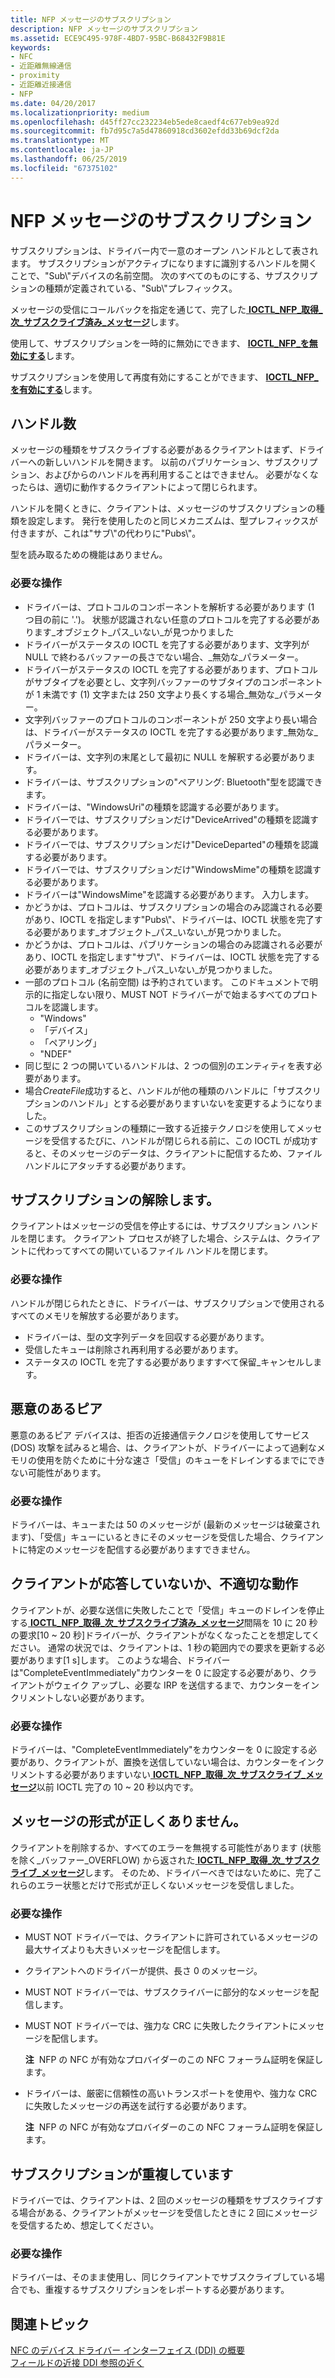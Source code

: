 ```yaml
---
title: NFP メッセージのサブスクリプション
description: NFP メッセージのサブスクリプション
ms.assetid: ECE9C495-978F-4BD7-95BC-B68432F9B81E
keywords:
- NFC
- 近距離無線通信
- proximity
- 近距離近接通信
- NFP
ms.date: 04/20/2017
ms.localizationpriority: medium
ms.openlocfilehash: d45ff27cc232234eb5ede8caedf4c677eb9ea92d
ms.sourcegitcommit: fb7d95c7a5d47860918cd3602efdd33b69dcf2da
ms.translationtype: MT
ms.contentlocale: ja-JP
ms.lasthandoff: 06/25/2019
ms.locfileid: "67375102"
---
```

# <a name="nfp-message-subscriptions"></a>NFP メッセージのサブスクリプション


サブスクリプションは、ドライバー内で一意のオープン ハンドルとして表されます。 サブスクリプションがアクティブになりますに識別するハンドルを開くことで、"Sub\\"デバイスの名前空間。 次のすべてのものにする、サブスクリプションの種類が定義されている、"Sub\\"プレフィックス。

メッセージの受信にコールバックを指定を通じて、完了した[ **IOCTL\_NFP\_取得\_次\_サブスクライブ済み\_メッセージ**](https://docs.microsoft.com/windows-hardware/drivers/ddi/content/nfpdev/ni-nfpdev-ioctl_nfp_get_next_subscribed_message)します。

使用して、サブスクリプションを一時的に無効にできます、 [ **IOCTL\_NFP\_を無効にする**](https://docs.microsoft.com/windows-hardware/drivers/ddi/content/nfpdev/ni-nfpdev-ioctl_nfp_disable)します。

サブスクリプションを使用して再度有効にすることができます、 [ **IOCTL\_NFP\_を有効にする**](https://docs.microsoft.com/windows-hardware/drivers/ddi/content/nfpdev/ni-nfpdev-ioctl_nfp_enable)します。

## <a name="handles"></a>ハンドル数


メッセージの種類をサブスクライブする必要があるクライアントはまず、ドライバーへの新しいハンドルを開きます。 以前のパブリケーション、サブスクリプション、およびからのハンドルを再利用することはできません。 必要がなくなったらは、適切に動作するクライアントによって閉じられます。

ハンドルを開くときに、クライアントは、メッセージのサブスクリプションの種類を設定します。 発行を使用したのと同じメカニズムは、型プレフィックスが付きますが、これは"サブ\\"の代わりに"Pubs\\"。

型を読み取るための機能はありません。

### <a name="required-actions"></a>必要な操作

-   ドライバーは、プロトコルのコンポーネントを解析する必要があります (1 つ目の前に '.')。 状態が認識されない任意のプロトコルを完了する必要があります\_オブジェクト\_パス\_いない\_が見つかりました
-   ドライバーがステータスの IOCTL を完了する必要があります、文字列が NULL で終わるバッファーの長さでない場合、\_無効な\_パラメーター。
-   ドライバーがステータスの IOCTL を完了する必要があります、プロトコルがサブタイプを必要とし、文字列バッファーのサブタイプのコンポーネントが 1 未満です (1) 文字または 250 文字より長くする場合\_無効な\_パラメーター。
-   文字列バッファーのプロトコルのコンポーネントが 250 文字より長い場合は、ドライバーがステータスの IOCTL を完了する必要があります\_無効な\_パラメーター。
-   ドライバーは、文字列の末尾として最初に NULL を解釈する必要があります。
-   ドライバーは、サブスクリプションの"ペアリング: Bluetooth"型を認識できます。
-   ドライバーは、"WindowsUri"の種類を認識する必要があります。
-   ドライバーでは、サブスクリプションだけ"DeviceArrived"の種類を認識する必要があります。
-   ドライバーでは、サブスクリプションだけ"DeviceDeparted"の種類を認識する必要があります。
-   ドライバーでは、サブスクリプションだけ"WindowsMime"の種類を認識する必要があります。
-   ドライバーは"WindowsMime"を認識する必要があります。 入力します。
-   かどうかは、プロトコルは、サブスクリプションの場合のみ認識される必要があり、IOCTL を指定します"Pubs\\"、ドライバーは、IOCTL 状態を完了する必要があります\_オブジェクト\_パス\_いない\_が見つかりました。
-   かどうかは、プロトコルは、パブリケーションの場合のみ認識される必要があり、IOCTL を指定します"サブ\\"、ドライバーは、IOCTL 状態を完了する必要があります\_オブジェクト\_パス\_いない\_が見つかりました。
-   一部のプロトコル (名前空間) は予約されています。 このドキュメントで明示的に指定しない限り、MUST NOT ドライバーがで始まるすべてのプロトコルを認識します。
    -   "Windows"
    -   「デバイス」
    -   「ペアリング」
    -   "NDEF"
-   同じ型に 2 つの開いているハンドルは、2 つの個別のエンティティを表す必要があります。
-   場合*CreateFile*成功すると、ハンドルが他の種類のハンドルに「サブスクリプションのハンドル」とする必要がありますいないを変更するようになりました。
-   このサブスクリプションの種類に一致する近接テクノロジを使用してメッセージを受信するたびに、ハンドルが閉じられる前に、この IOCTL が成功すると、そのメッセージのデータは、クライアントに配信するため、ファイル ハンドルにアタッチする必要があります。

## <a name="unsubscribe"></a>サブスクリプションの解除します。


クライアントはメッセージの受信を停止するには、サブスクリプション ハンドルを閉じます。 クライアント プロセスが終了した場合、システムは、クライアントに代わってすべての開いているファイル ハンドルを閉じます。

### <a name="required-actions"></a>必要な操作

ハンドルが閉じられたときに、ドライバーは、サブスクリプションで使用されるすべてのメモリを解放する必要があります。

-   ドライバーは、型の文字列データを回収する必要があります。
-   受信したキューは削除され再利用する必要があります。
-   ステータスの IOCTL を完了する必要がありますすべて保留\_キャンセルします。

## <a name="malicious-peers"></a>悪意のあるピア


悪意のあるピア デバイスは、拒否の近接通信テクノロジを使用してサービス (DOS) 攻撃を試みると場合、は、クライアントが、ドライバーによって過剰なメモリの使用を防ぐために十分な速さ「受信」のキューをドレインするまでにできない可能性があります。

### <a name="required-actions"></a>必要な操作

ドライバーは、キューまたは 50 のメッセージが (最新のメッセージは破棄されます)、「受信」キューにいるときにそのメッセージを受信した場合、クライアントに特定のメッセージを配信する必要がありますできません。

## <a name="unresponsive-or-misbehaving-clients"></a>クライアントが応答していないか、不適切な動作


クライアントが、必要な送信に失敗したことで「受信」キューのドレインを停止する[ **IOCTL\_NFP\_取得\_次\_サブスクライブ済み\_メッセージ**](https://docs.microsoft.com/windows-hardware/drivers/ddi/content/nfpdev/ni-nfpdev-ioctl_nfp_get_next_subscribed_message)間隔を 10 に 20 秒の要求\[10 ~ 20 秒\]ドライバーが、クライアントがなくなったことを想定してください。 通常の状況では、クライアントは、1 秒の範囲内での要求を更新する必要があります\[1 s\]します。 このような場合、ドライバーは"CompleteEventImmediately"カウンターを 0 に設定する必要があり、クライアントがウェイク アップし、必要な IRP を送信するまで、カウンターをインクリメントしない必要があります。

### <a name="required-actions"></a>必要な操作

ドライバーは、"CompleteEventImmediately"をカウンターを 0 に設定する必要があり、クライアントが、置換を送信していない場合は、カウンターをインクリメントする必要がありますいない[ **IOCTL\_NFP\_取得\_次\_サブスクライブ\_メッセージ**](https://docs.microsoft.com/windows-hardware/drivers/ddi/content/nfpdev/ni-nfpdev-ioctl_nfp_get_next_subscribed_message)以前 IOCTL 完了の 10 ~ 20 秒以内です。

## <a name="malformed-messages"></a>メッセージの形式が正しくありません。


クライアントを削除するか、すべてのエラーを無視する可能性があります (状態を除く\_バッファー\_OVERFLOW) から返された[ **IOCTL\_NFP\_取得\_次\_サブスクライブ\_メッセージ**](https://docs.microsoft.com/windows-hardware/drivers/ddi/content/nfpdev/ni-nfpdev-ioctl_nfp_get_next_subscribed_message)します。 そのため、ドライバーべきではないために、完了これらのエラー状態とだけで形式が正しくないメッセージを受信しました。

### <a name="required-actions"></a>必要な操作

-   MUST NOT ドライバーでは、クライアントに許可されているメッセージの最大サイズよりも大きいメッセージを配信します。
-   クライアントへのドライバーが提供、長さ 0 のメッセージ。
-   MUST NOT ドライバーでは、サブスクライバーに部分的なメッセージを配信します。
-   MUST NOT ドライバーでは、強力な CRC に失敗したクライアントにメッセージを配信します。

    **注**  NFP の NFC が有効なプロバイダーのこの NFC フォーラム証明を保証します。

     

-   ドライバーは、厳密に信頼性の高いトランスポートを使用や、強力な CRC に失敗したメッセージの再送を試行する必要があります。

    **注**  NFP の NFC が有効なプロバイダーのこの NFC フォーラム証明を保証します。

     

## <a name="duplicate-subscriptions"></a>サブスクリプションが重複しています


ドライバーでは、クライアントは、2 回のメッセージの種類をサブスクライブする場合がある、クライアントがメッセージを受信したときに 2 回にメッセージを受信するため、想定してください。

### <a name="required-actions"></a>必要な操作

ドライバーは、そのまま使用し、同じクライアントでサブスクライブしている場合でも、重複するサブスクリプションをレポートする必要があります。

 

 
## <a name="related-topics"></a>関連トピック
[NFC のデバイス ドライバー インターフェイス (DDI) の概要](https://docs.microsoft.com/windows-hardware/drivers/ddi/content/index)  
[フィールドの近接 DDI 参照の近く](https://docs.microsoft.com/windows-hardware/drivers/ddi/content/index)  

